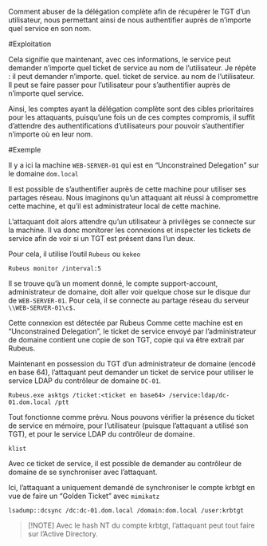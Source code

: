 Comment abuser de la délégation complète afin de récupérer le TGT d’un utilisateur, nous permettant ainsi de nous authentifier auprès de n’importe quel service en son nom.

#Exploitation

Cela signifie que maintenant, avec ces informations, le service peut demander n’importe quel ticket de service au nom de l’utilisateur. Je répète : il peut demander n’importe. quel. ticket de service. au nom de l’utilisateur. Il peut se faire passer pour l’utilisateur pour s’authentifier auprès de n’importe quel service.

Ainsi, les comptes ayant la délégation complète sont des cibles prioritaires pour les attaquants, puisqu’une fois un de ces comptes compromis, il suffit d’attendre des authentifications d’utilisateurs pour pouvoir s’authentifier n’importe où en leur nom.

#Exemple

Il y a ici la machine `WEB-SERVER-01`  qui est en “Unconstrained Delegation” sur le domaine `dom.local`

Il est possible de s’authentifier auprès de cette machine pour utiliser ses partages réseau. Nous imaginons qu’un attaquant ait réussi à compromettre cette machine, et qu’il est administrateur local de cette machine.

L’attaquant doit alors attendre qu’un utilisateur à privilèges se connecte sur la machine. 
Il va donc monitorer les connexions et inspecter les tickets de service afin de voir si un TGT est présent dans l’un deux.

Pour cela, il utilise l’outil `Rubeus` ou `kekeo`

```
Rubeus monitor /interval:5
```

Il se trouve qu’à un moment donné, le compte support-account, administrateur de domaine, doit aller voir quelque chose sur le disque dur de `WEB-SERVER-01`. Pour cela, il se connecte au partage réseau du serveur `\\WEB-SERVER-01\c$.`

Cette connexion est détectée par Rubeus
Comme cette machine est en “Unconstrained Delegation”, le ticket de service envoyé par l’administrateur de domaine contient une copie de son TGT, copie qui va être extrait par Rubeus.

Maintenant en possession du TGT d’un administrateur de domaine (encodé en base 64), l’attaquant peut demander un ticket de service pour utiliser le service LDAP du contrôleur de domaine `DC-01`. 

```
Rubeus.exe asktgs /ticket:<ticket en base64> /service:ldap/dc-01.dom.local /ptt
```

Tout fonctionne comme prévu.
Nous pouvons vérifier la présence du ticket de service en mémoire, pour l’utilisateur  (puisque l’attaquant a utilisé son TGT), et pour le service LDAP du contrôleur de domaine.

```
klist
```

Avec ce ticket de service, il est possible de demander au contrôleur de domaine de se synchroniser avec l’attaquant.

Ici, l’attaquant a uniquement demandé de synchroniser le compte krbtgt en vue de faire un “Golden Ticket” avec `mimikatz`

```
lsadump::dcsync /dc:dc-01.dom.local /domain:dom.local /user:krbtgt
```


> [!NOTE] Avec le hash NT du compte krbtgt, l’attaquant peut tout faire sur l’Active Directory.